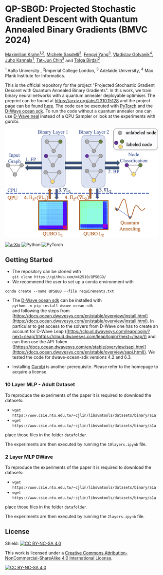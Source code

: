 # QP-SBGD: Projected Stochastic Gradient Descent with Quantum Annealed Binary Gradients (BMVC 2024)
[Maximilian Krahn<sup>1,2</sup>](https://scholar.google.com/citations?user=Dg5q7-QAAAAJ&hl=de), [Michele Sasdelli<sup>3</sup>](https://researchers.adelaide.edu.au/profile/michele.sasdelli), [Fengyi Yang<sup>3</sup>](https://au.linkedin.com/in/frances-fengyi-yang), [Vladislav Golyanik<sup>4</sup>](https://people.mpi-inf.mpg.de/~golyanik/), [Juho Kannala<sup>1</sup>](https://users.aalto.fi/~kannalj1/), [Tat-Jun Chin<sup>3</sup>](https://researchers.adelaide.edu.au/profile/tat-jun.chin) and [Tolga Birdal<sup>2</sup>](https://profiles.imperial.ac.uk/t.birdal)

 <sup> 1 </sup> Aalto University , <sup>2</sup>Imperial College London, <sup>3</sup> Adelaide University, <sup>4</sup> Max Plank Institute for Informatics.

This is the official repository for the project "Projected Stochastic Gradient Descent with Quantum Annealed Binary Gradients".
In this work, we train binary neural networks with a quantum annealer deployable optimiser.
The preprint can be found at https://arxiv.org/abs/2310.15128 and the project page can be found [here](https://qpsbgd.github.io).
The code can be executed with [PyTorch](https://pytorch.org/) and the [D-Wave ocean sdk](https://docs.ocean.dwavesys.com/en/stable/). 
To run the code without a quantum annealer one can use [D-Wave neal](https://docs.ocean.dwavesys.com/projects/neal/en/latest/) instead of a QPU Sampler or look at the experiments with gurobi.



![](pipeline_teaser_font_24.png)

[![arXiv](http://img.shields.io/badge/arXiv-2212.07786-b31b1b.svg)](https://arxiv.org/abs/2310.15128)
![Python](http://img.shields.io/badge/python-%3E%3D3.8-blue)
![PyTorch](http://img.shields.io/badge/PyTorch-%3E%3D1.10-blue)


## Getting Started
- The repository can be cloned with <br/>
`git clone https://github.com/mk2510/QPSBGD/` <br/>
- We recommend the user to set up a conda environment with
```
conda create --name QPSBGD --file requirements.txt
```
- The [D-Wave ocean sdk](https://docs.ocean.dwavesys.com/en/stable/) can be installed with <br/>
`python -m pip install dwave-ocean-sdk` <br/> 
and following the steps from [https://docs.ocean.dwavesys.com/en/stable/overview/install.html](https://docs.ocean.dwavesys.com/en/stable/overview/install.html). In particular to 
get access to the solvers from D-Wave one has to create an account for D-Wave Leap ([https://cloud.dwavesys.com/leap/login/?next=/leap/](https://cloud.dwavesys.com/leap/login/?next=/leap/)) and
can then use the API Token ([https://docs.ocean.dwavesys.com/en/stable/overview/sapi.html](https://docs.ocean.dwavesys.com/en/stable/overview/sapi.html)). We tested the code for dwave-ocean-sdk versions 4.2 and 6.3. 

- Installing [Gurobi](https://www.gurobi.com/) is another prerequisite. Please refer to the homepage to acquire a license.


### 10 Layer MLP - Adult Dataset

To reproduce the experiments of the paper it is required to download the datasets:


- `wget https://www.csie.ntu.edu.tw/~cjlin/libsvmtools/datasets/binary/a1a`
- `wget https://www.csie.ntu.edu.tw/~cjlin/libsvmtools/datasets/binary/a1a`

place those files in the folder `datafolder`.

The experiments are then executed by running the `10layers.ipynb` file.

### 2 Layer MLP DWave

To reproduce the experiments of the paper it is required to download the datasets:


- `wget https://www.csie.ntu.edu.tw/~cjlin/libsvmtools/datasets/binary/a1a`
- `wget https://www.csie.ntu.edu.tw/~cjlin/libsvmtools/datasets/binary/a1a`

place those files in the folder `datafolder`.

The experiments are then executed by running the `2layers.ipynb` file.


## License
Shield: [![CC BY-NC-SA 4.0][cc-by-nc-sa-shield]][cc-by-nc-sa]

This work is licensed under a
[Creative Commons Attribution-NonCommercial-ShareAlike 4.0 International License][cc-by-nc-sa].

[![CC BY-NC-SA 4.0][cc-by-nc-sa-image]][cc-by-nc-sa]

[cc-by-nc-sa]: http://creativecommons.org/licenses/by-nc-sa/4.0/
[cc-by-nc-sa-image]: https://licensebuttons.net/l/by-nc-sa/4.0/88x31.png
[cc-by-nc-sa-shield]: https://img.shields.io/badge/License-CC%20BY--NC--SA%204.0-lightgrey.svg
